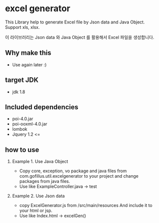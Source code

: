 # excel generator
This Library help to generate Excel file by Json data and Java Object.
Support xls, xlsx.

이 라이브러리는 Json data 와 Java Object 를 활용해서 Excel 파일을 생성합니다.

## Why make this
- Use again later :)

## target JDK
- jdk 1.8

## Included dependencies
- poi-4.0.jar
- poi-ooxml-4.0.jar
- lombok
- Jquery 1.2 <=

## how to use
 1. Example 1. Use Java Object
     - Copy core, exception, vo package and java files from com.gofillus.util.excelgenerator to your project and change packages from java files.
     - Use like ExampleController.java -> test     
     
 2. Example 2. Use Json data
    - copy ExcelGenerator.js from /src/main/resources And include it to your html or jsp.
    - Use like Index.html -> excelGen()
